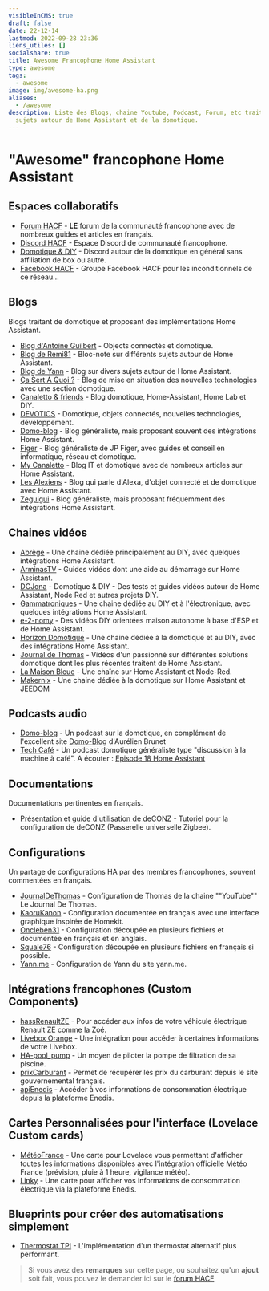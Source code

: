 ```yaml
---
visibleInCMS: true
draft: false
date: 22-12-14
lastmod: 2022-09-28 23:36
liens_utiles: []
socialshare: true
title: Awesome Francophone Home Assistant
type: awesome
tags:
  - awesome
image: img/awesome-ha.png
aliases:
  - /awesome
description: Liste des Blogs, chaine Youtube, Podcast, Forum, etc traitant de
  sujets autour de Home Assistant et de la domotique.
---
```

# "Awesome" francophone Home Assistant

## Espaces collaboratifs

* [Forum HACF](https://forum.hacf.fr/) - **LE** forum de la communauté francophone avec de nombreux guides et articles en français.
* [Discord H﻿ACF](https://discord.hacf.fr) - Espace Discord de communauté francophone.
* [D﻿omotique & DIY](https://discord.com/invite/DfVJZme) - Discord autour de la domotique en général sans affiliation de box ou autre.
* [Facebook HACF](https://www.facebook.com/groups/HomeAssistantFrance/) - Groupe Facebook HACF pour les inconditionnels de ce réseau...

## Blogs

Blogs traitant de domotique et proposant des implémentations Home Assistant.

* [Blog d'Antoine Guilbert](https://www.antoineguilbert.fr/category/domotique/) - Objects connectés et domotique.
* [Blog de Remi81](https://domo.rem81.com/) - Bloc-note sur différents sujets autour de Home Assistant.
* [Blog de Yann](https://domotique.yann.me/) - Blog sur divers sujets autour de Home Assistant.
* [Ça Sert À Quoi ?](https://www.ca-sert-a-quoi.com/category/domotique/) - Blog de mise en situation des nouvelles technologies avec une section domotique.
* [Canaletto & friends](https://ghost.canaletto.fr/) - Blog domotique, Home-Assistant, Home Lab et DIY.
* [DEVOTICS](https://devotics.fr) - Domotique, objets connectés, nouvelles technologies, développement.
* [Domo-blog](https://www.domo-blog.fr/) - Blog généraliste, mais proposant souvent des intégrations Home Assistant.
* [Figer](https://www.figer.com) - Blog généraliste de JP Figer, avec guides et conseil en informatique, réseau et domotique.
* [My Canaletto](https://www.canaletto.fr/) - Blog IT et domotique avec de nombreux articles sur Home Assistant.
* [Les Alexiens](https://www.lesalexiens.fr/) - Blog qui parle d'Alexa, d'objet connecté et de domotique avec Home Assistant.
* [Zeguigui](https://www.zeguigui.com/) - Blog généraliste, mais proposant fréquemment des intégrations Home Assistant.

## Chaines vidéos

* [Abrège](https://www.youtube.com/c/Abr%C3%A8ge) - Une chaine dédiée principalement au DIY, avec quelques intégrations Home Assistant.
* [ArminasTV](https://www.youtube.com/channel/UCLoLYGnh66x9cMee-qBi3XQ) - Guides vidéos dont une aide au démarrage sur Home Assistant.
* [DCJona](https://www.youtube.com/channel/UCPRsHkUnQZ4261jzwXT-tdw) - Domotique & DIY - Des tests et guides vidéos autour de Home Assistant, Node Red et autres projets DIY.
* [Gammatroniques](https://www.youtube.com/c/GammaTroniques) - Une chaine dédiée au DIY et à l'électronique, avec quelques intégrations Home Assistant.
* [e-2-nomy](https://www.youtube.com/channel/UCaSQ9Wl2KWUvQmTRV26O96Q) - Des vidéos DIY orientées maison autonome à base d'ESP et de Home Assistant.
* [Horizon Domotique](https://www.youtube.com/channel/UCblvKDzZ6YfG5EdyqnvWpng) - Une chaine dédiée à la domotique et au DIY, avec des intégrations Home Assistant.
* [Journal de Thomas](https://www.youtube.com/channel/UCRJE6Yb_R3Xei-QGcy_Qwhw) - Vidéos d'un passionné sur différentes solutions domotique dont les plus récentes traitent de Home Assistant.
* [La Maison Bleue](https://www.youtube.com/channel/UCOfuwHAgQnK8vORbGBSA28Q) - Une chaîne sur Home Assistant et Node-Red.
* [Makernix](https://www.youtube.com/@makernix7607) - Une chaine dédiée à la domotique sur Home Assistant et JEEDOM

## Podcasts audio

* [Domo-blog](https://podcasts.google.com/feed/aHR0cHM6Ly9mZWVkcy5idXp6c3Byb3V0LmNvbS8xOTYxNTA4LnJzcw==) - Un podcast sur la domotique, en complément de l'excellent site [Domo-Blog](https://www.domo-blog.fr/) d'Aurélien Brunet
* [Tech Café](https://techcafe.fr/category/domotique-podcast-maison-connectee/) - Un podcast domotique généraliste type "discussion à la machine à café". A écouter : [Episode 18 Home Assistant](https://techcafe.fr/domotique-dossier-home-assistant/)

## Documentations

Documentations pertinentes en français.

* [Présentation et guide d'utilisation de deCONZ](https://presentationdeconz.wordpress.com/) - Tutoriel pour la configuration de deCONZ (Passerelle universelle Zigbee).

## Configurations

Un partage de configurations HA par des membres francophones, souvent commentées en français.

* [JournalDeThomas](https://github.com/journaldethomas/home-assistant-config) - Configuration de Thomas de la chaine ""YouTube"" Le Journal De Thomas.
* [KaoruKanon](https://github.com/KaoruKanon/homeassistant-config) - Configuration documentée en français avec une interface graphique inspirée de Homekit.
* [Oncleben31](https://github.com/oncleben31/home-assistant-config) - Configuration découpée en plusieurs fichiers et documentée en français et en anglais.
* [Squale76](https://github.com/Squale76/home-assistant-configuration) - Configuration découpée en plusieurs fichiers en français si possible.
* [Yann.me](https://github.com/yjajkiew/domotique/tree/master/home-assistant/config) - Configuration de Yann du site yann.me.

## Intégrations francophones (Custom Components)

* [hassRenaultZE](https://github.com/hacf-fr/hassRenaultZE) - Pour accéder aux infos de votre véhicule électrique Renault ZE comme la Zoé.
* [Livebox Orange](https://github.com/Cyr-ius/hass-livebox-component) - Une intégration pour accéder à certaines informations de votre Livebox.
* [HA-pool_pump](https://github.com/oncleben31/ha-pool_pump) - Un moyen de piloter la pompe de filtration de sa piscine.
* [prixCarburant](https://github.com/max5962/prixCarburant-home-assistant) - Permet de récupérer les prix du carburant depuis le site gouvernemental français.
* [apiEnedis](https://github.com/saniho/apiEnedis) - Accéder à vos informations de consommation électrique depuis la plateforme Enedis.

## Cartes Personnalisées pour l'interface (Lovelace Custom cards)

* [MétéoFrance](https://github.com/hacf-fr/lovelace-meteofrance-weather-card) - Une carte pour Lovelace vous permettant d'afficher toutes les informations disponibles avec l'intégration officielle Météo France (prévision, pluie à 1 heure, vigilance météo).
* [Linky](https://github.com/saniho/content-card-linky) - Une carte pour afficher vos informations de consommation électrique via la plateforme Enedis.

## Blueprints pour créer des automatisations simplement

* [Thermostat TPI](https://github.com/argonaute199/chauffage-home-assistant) - L'implémentation d'un thermostat alternatif plus performant.

> Si vous avez des **remarques** sur cette page, ou souhaitez qu'un **ajout** soit fait, vous pouvez le demander ici sur le [forum HACF](https://forum.hacf.fr/t/liens-utiles-awesome-sur-le-portail-hacf/21769)